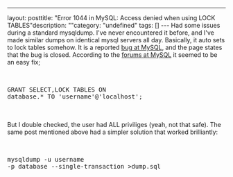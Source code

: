 --- 
layout: posttitle: "Error 1044 in MySQL: Access denied when using LOCK TABLES"description: ""category: "undefined" tags: [] --- Had some issues during a standard mysqldump. I've never encountered it before, and I've made similar dumps on identical mysql servers all day. Basically, it auto sets to lock tables somehow. It is a reported <a href="http://bugs.mysql.com/bug.php?id=21527" rel="nofollow">bug at MySQL</a>, and the page states that the bug is closed. According to the <a href="http://forums.mysql.com/read.php?10,108835,108835#msg-108835" rel="nofollow">forums at MySQL</a> it seemed to be an easy fix; <br/><br/><pre class="brush: sql"><br/>GRANT SELECT,LOCK TABLES ON database.* TO 'username'@'localhost'; <br/></pre><br/><br/>But I double checked, the user had ALL priviliges (yeah, not that safe). The same post mentioned above had a simpler solution that worked brilliantly:<br/><br/><pre class="brush: sql"><br/>mysqldump -u username -p database --single-transaction >dump.sql<br/></pre><br/>